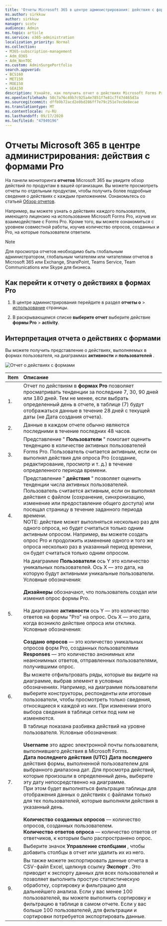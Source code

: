 ```yaml
---
title: 'Отчеты Microsoft 365 в центре администрирования: действия с формами Pro'
ms.author: sirkkuw
author: sirkkuw
manager: scotv
audience: Admin
ms.topic: article
ms.service: o365-administration
localization_priority: Normal
ms.collection:
- M365-subscription-management
- Adm_O365
- Adm_NonTOC
ms.custom: AdminSurgePortfolio
search.appverid:
- BCS160
- MET150
- MOE150
- GEA150
description: Узнайте, как получить отчет о действиях Microsoft Forms Pro с помощью панели мониторинга отчетов Microsoft 365 в центре администрирования Microsoft 365.
ms.openlocfilehash: 58c7a76c49b7c925a4e7851f7e81c7f47d465d3a
ms.sourcegitcommit: dffb9b72acd2e0bd286ff7e79c251e7ec6e8ecae
ms.translationtype: MT
ms.contentlocale: ru-RU
ms.lasthandoff: 09/17/2020
ms.locfileid: "47949196"
---
```

# <a name="microsoft-365-reports-in-the-admin-center---forms-pro-activity"></a>Отчеты Microsoft 365 в центре администрирования: действия с формами Pro

На панели мониторинга **отчетов** Microsoft 365 вы увидите обзор действий по продуктам в вашей организации. Вы можете просмотреть отчеты по отдельным продуктам, чтобы получить более подробные сведения о действиях с каждым приложением. Ознакомьтесь со статьей [Обзор отчетов](activity-reports.md).
  
Например, вы можете узнать о действиях каждого пользователя, имеющего лицензию на использование Microsoft Forms Pro, изучив их взаимодействие с Forms Pro. Кроме того, вы можете ознакомиться с уровнем совместной работы, изучив количество опросов, созданных и Pro, на которые пользователи ответили. 
  
> [!NOTE]
> Для просмотра отчетов необходимо быть глобальным администратором, глобальным читателям или читателями отчетов в Microsoft 365 или Exchange, SharePoint, Teams Service, Team Communications или Skype для бизнеса. 

## <a name="how-to-get-to-the-forms-pro-activity-report"></a>Как перейти к отчету о действиях в формах Pro

1. В центре администрирования перейдите в раздел **отчеты о** \> <a href="https://go.microsoft.com/fwlink/p/?linkid=2074756" target="_blank">использование</a> страницы.

    
2. В раскрывающемся списке **выберите отчет** выберите действие **формы Pro** \> **activity**.

## <a name="interpret-the-forms-activity-report"></a>Интерпретация отчета о действиях с формами

Вы можете получить представление о действиях, выполняемых в формах пользователя, на диаграммах **активности** и **пользователей** . 

![Отчет о действиях с формами](../../media/formsproactivity.png)

|Item|Описание|
|:-----|:-----|
|1.  <br/> |Отчет по действиям в **формах Pro** позволяет просматривать тенденции за последние 7, 30, 90 дней или 180 дней. Тем не менее, если выбрать определенный день в отчете, в таблице (7) будут отображаться данные в течение 28 дней с текущей даты (не Дата создания отчета).   <br/> |
|2.  <br/> |Данные в каждом отчете обычно являются последними в течение последних 48 часов.  <br/> |
|3.  <br/> |Представление " **Пользователи** " помогает оценить тенденцию в количестве активных пользователей Forms Pro. Пользователь считается активным, если он выполнял действия для опроса Pro (создание, редактирование, просмотр и т. д.) в течение определенного периода времени.  <br/> |
|4.  <br/> |Представление " **действия** " позволяет оценить тенденции числа активных пользователей. Пользователь считается активным, если он выполнял действия с файлом (сохранение, синхронизацию, изменение или предоставление общего доступа) или посещал страницу в течение заданного периода времени.<br/> NOTE: действие может выполняться несколько раз для одного опроса, но будет считаться только одним активным опросом. Например, вы можете создать опрос Pro и продолжить изменение одного и того же опроса несколько раз в указанный период времени, он будет считаться только одним опросом. <br>|
|5.<br/>|На диаграмме **Пользователи** ось Y это количество уникальных пользователей. Ось X — это дата, на которую будут активными уникальные пользователи. Условные обозначения:<br/><br/>**Дизайнеры** обозначают, что пользователь создал или изменил опрос формы Pro.<br><br>На диаграмме **активности** ось Y — это количество ответов на формы "Pro" на опрос. Ось X — это дата, когда возникло действие опроса или отклика. Условные обозначения:<br/><br/>**Создано опросов** — это количество уникальных опросов форм Pro, созданных пользователями<br>**Responses** — это количество анонимных или неанонимных ответов, отправленных пользователями, получившими опрос. |
|6.<br/>|Вы можете отфильтровать ряды, которые вы видите на диаграмме, выбрав элемент в условных обозначениях. Например, на диаграмме пользователи выберите конструкторы, респонденты или итоговые пользователи, чтобы просмотреть только сведения, относящиеся к каждой из них. При изменении этого выбора сведения в таблице сетки под ним не изменяются.|
|7.<br/>|В таблице показана разбивка действий на уровне пользователя. Условные обозначения:<br/><br/>**Username** это адрес электронной почты пользователя, выполнившего действия в Microsoft Forms.<br/>**Дата последнего действия (UTC) Дата последнего** действия формы, выполненной пользователем для выбранного диапазона дат. Для просмотра действий, которые произошли в определенный день, выберите эту дату непосредственно на диаграмме.<br/>При этом будет выполняться фильтрация таблицы для отображения данных о действиях с файлами только для тех пользователей, которые выполняли действия в указанный день.<br/><br/>**Количество созданных опросов** — количество опросов, созданных пользователем.<br/> **Количество ответов опроса** — количество ответов от ответчиков, к которым было распространено опрос.|
|8.<br/>|Выберите значок **Управление столбцами** , чтобы добавить столбцы в отчет или удалить их из него.|
|9.<br/>|Вы также можете экспортировать данные отчета в CSV-файл Excel, щелкнув ссылку **Экспорт** . Это приводит к экспорту данных для всех пользователей и позволяет выполнить простую статистическую обработку, сортировку и фильтрацию для дальнейшего анализа. Если у вас менее 100 пользователей, вы можете выполнить сортировку и фильтрацию в таблице в самом отчете. Если у вас больше 100 пользователей, для фильтрации и сортировки потребуется экспортировать данные.|